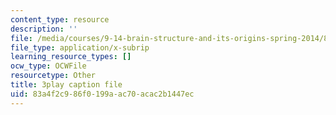 ```yaml
---
content_type: resource
description: ''
file: /media/courses/9-14-brain-structure-and-its-origins-spring-2014/83a4f2c986f0199aac70acac2b1447ec_555125.srt
file_type: application/x-subrip
learning_resource_types: []
ocw_type: OCWFile
resourcetype: Other
title: 3play caption file
uid: 83a4f2c9-86f0-199a-ac70-acac2b1447ec
---
```

